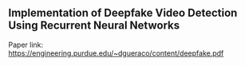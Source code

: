 ## Implementation of Deepfake Video Detection Using Recurrent Neural Networks

Paper link: https://engineering.purdue.edu/~dgueraco/content/deepfake.pdf